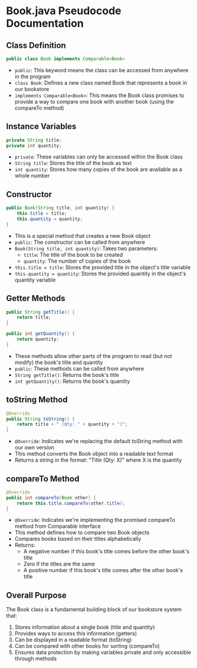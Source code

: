 # Book.java Pseudocode Documentation

## Class Definition
```java
public class Book implements Comparable<Book>
```
- `public`: This keyword means the class can be accessed from anywhere in the program
- `class Book`: Defines a new class named Book that represents a book in our bookstore
- `implements Comparable<Book>`: This means the Book class promises to provide a way to compare one book with another book (using the compareTo method)

## Instance Variables
```java
private String title;
private int quantity;
```
- `private`: These variables can only be accessed within the Book class
- `String title`: Stores the title of the book as text
- `int quantity`: Stores how many copies of the book are available as a whole number

## Constructor
```java
public Book(String title, int quantity) {
    this.title = title;
    this.quantity = quantity;
}
```
- This is a special method that creates a new Book object
- `public`: The constructor can be called from anywhere
- `Book(String title, int quantity)`: Takes two parameters:
  - `title`: The title of the book to be created
  - `quantity`: The number of copies of the book
- `this.title = title`: Stores the provided title in the object's title variable
- `this.quantity = quantity`: Stores the provided quantity in the object's quantity variable

## Getter Methods
```java
public String getTitle() {
    return title;
}

public int getQuantity() {
    return quantity;
}
```
- These methods allow other parts of the program to read (but not modify) the book's title and quantity
- `public`: These methods can be called from anywhere
- `String getTitle()`: Returns the book's title
- `int getQuantity()`: Returns the book's quantity

## toString Method
```java
@Override
public String toString() {
    return title + " (Qty: " + quantity + ")";
}
```
- `@Override`: Indicates we're replacing the default toString method with our own version
- This method converts the Book object into a readable text format
- Returns a string in the format: "Title (Qty: X)" where X is the quantity

## compareTo Method
```java
@Override
public int compareTo(Book other) {
    return this.title.compareTo(other.title);
}
```
- `@Override`: Indicates we're implementing the promised compareTo method from Comparable interface
- This method defines how to compare two Book objects
- Compares books based on their titles alphabetically
- Returns:
  - A negative number if this book's title comes before the other book's title
  - Zero if the titles are the same
  - A positive number if this book's title comes after the other book's title

## Overall Purpose
The Book class is a fundamental building block of our bookstore system that:
1. Stores information about a single book (title and quantity)
2. Provides ways to access this information (getters)
3. Can be displayed in a readable format (toString)
4. Can be compared with other books for sorting (compareTo)
5. Ensures data protection by making variables private and only accessible through methods 
